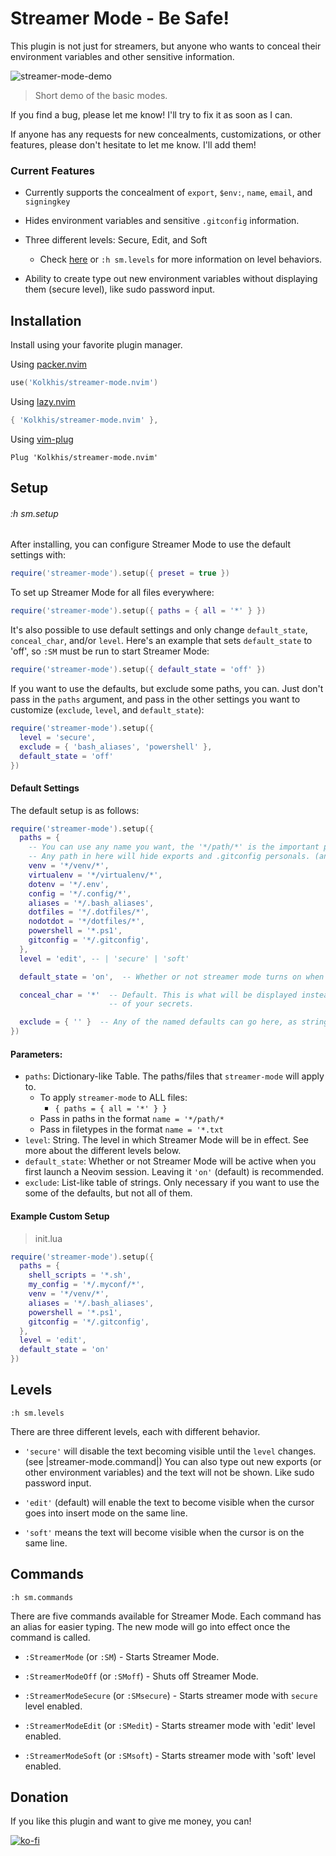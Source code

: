 

# Streamer Mode - Be Safe!

This plugin is not just for streamers, but anyone who wants to conceal their environment
variables and other sensitive information.


![streamer-mode-demo](https://github.com/Kolkhis/streamer-mode.nvim/assets/36500473/d8e551d0-b73a-4e65-93b7-6eebe2a05027)
> Short demo of the basic modes.


If you find a bug, please let me know! I'll try to fix it as soon as I can.

If anyone has any requests for new concealments, customizations, or other features, please don't hesitate to let me know. I'll add them!




### Current Features

* Currently supports the concealment of `export`, `$env:`, `name`, `email`, and `signingkey`

* Hides environment variables and sensitive `.gitconfig` information.

* Three different levels: Secure, Edit, and Soft
    * Check [here](#levels) or `:h sm.levels` for more information on level behaviors.

* Ability to create type out new environment variables without displaying them (secure level), like
  sudo password input.


## Installation

Install using your favorite plugin manager.


Using [packer.nvim](https://github.com/wbthomason/packer.nvim)

```lua
use('Kolkhis/streamer-mode.nvim')
```


Using [lazy.nvim]()

```lua
{ 'Kolkhis/streamer-mode.nvim' },
```


Using [vim-plug](https://github.com/junegunn/vim-plug)

```vimscript
Plug 'Kolkhis/streamer-mode.nvim'
```



## Setup
###### *:h sm.setup*


After installing, you can configure Streamer Mode to use the default settings with:

```lua
require('streamer-mode').setup({ preset = true })
```



To set up Streamer Mode for all files everywhere:
```lua
require('streamer-mode').setup({ paths = { all = '*' } })
```



It's also possible to use default settings and only change `default_state`, `conceal_char`, and/or `level`.
Here's an example that sets `default_state` to 'off', so `:SM` must be run to start
Streamer Mode:

```lua
require('streamer-mode').setup({ default_state = 'off' })
```





If you want to use the defaults, but exclude some paths, you can.
Just don't pass in the `paths` argument, and pass in the other settings
you want to customize (`exclude`, `level`, and `default_state`):

```lua
require('streamer-mode').setup({
  level = 'secure',
  exclude = { 'bash_aliases', 'powershell' },
  default_state = 'off'
})
```



#### Default Settings

The default setup is as follows:

```lua
require('streamer-mode').setup({
  paths = {
    -- You can use any name you want, the '*/path/*' is the important part.
	-- Any path in here will hide exports and .gitconfig personals. (and $env:s)
    venv = '*/venv/*',
    virtualenv = '*/virtualenv/*',
    dotenv = '*/.env',
    config = '*/.config/*',
    aliases = '*/.bash_aliases',
    dotfiles = '*/.dotfiles/*',
    nodotdot = '*/dotfiles/*',
    powershell = '*.ps1',
    gitconfig = '*/.gitconfig',
  },
  level = 'edit', -- | 'secure' | 'soft'

  default_state = 'on',  -- Whether or not streamer mode turns on when nvim is launched.

  conceal_char = '*'  -- Default. This is what will be displayed instead
                      -- of your secrets.

  exclude = { '' }  -- Any of the named defaults can go here, as strings. e.g., 'bash_aliases'
})

```


#### Parameters:

* `paths`: Dictionary-like Table. The paths/files that `streamer-mode` will apply to.
    - To apply `streamer-mode` to ALL files:
        * `{ paths = { all = '*' } }`
    - Pass in paths in the format `name = '*/path/*`
    - Pass in filetypes in the format `name = '*.txt`
* `level`: String. The level in which Streamer Mode will be in effect. 
See more about the different levels below.
* `default_state`: Whether or not Streamer Mode will be active 
when you first launch a Neovim session. Leaving it `'on'` (default)
is recommended.
* `exclude`: List-like table of strings. Only necessary if you want to use the 
some of the defaults, but not all of them.


#### Example Custom Setup

> init.lua
```lua
require('streamer-mode').setup({
  paths = {
    shell_scripts = '*.sh',
    my_config = '*/.myconf/*',
    venv = '*/venv/*',
    aliases = '*/.bash_aliases',
    powershell = '*.ps1',
    gitconfig = '*/.gitconfig',
  },
  level = 'edit',
  default_state = 'on'
})
```



## Levels
`:h sm.levels`

There are three different levels, each with different behavior.

* `'secure'` will disable the text becoming visible until
the `level` changes. (see |streamer-mode.command|)
You can also type out new exports (or other environment 
variables) and the text will not be shown.
Like sudo password input.

    
* `'edit'` (default) will enable the text to become visible when the 
cursor goes into insert mode on the same line.

* `'soft'` means the text will become visible when the cursor is 
on the same line.



## Commands
`:h sm.commands`

There are five commands available for Streamer Mode.
Each command has an alias for easier typing.
The new mode will go into effect once the command is called.


* `:StreamerMode` (or `:SM`) - Starts Streamer Mode.

* `:StreamerModeOff` (or `:SMoff`) - Shuts off Streamer Mode.

* `:StreamerModeSecure` (or `:SMsecure`) - Starts streamer mode with `secure` level enabled.

* `:StreamerModeEdit` (or `:SMedit`) - Starts streamer mode with 'edit' level enabled.

* `:StreamerModeSoft` (or `:SMsoft`) - Starts streamer mode with 'soft' level enabled.





## Donation

If you like this plugin and want to give me money, you can!


[![ko-fi](https://ko-fi.com/img/githubbutton_sm.svg)](https://ko-fi.com/A0A4M7MV7) 
